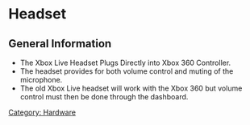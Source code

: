 # Headset

## General Information

  - The Xbox Live Headset Plugs Directly into Xbox 360 Controller.
  - The headset provides for both volume control and muting of the
    microphone.
  - The old Xbox Live headset will work with the Xbox 360 but volume
    control must then be done through the dashboard.

[Category: Hardware](/Hardware)
